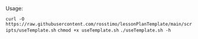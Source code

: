 Usage:

`curl -O https://raw.githubusercontent.com/rosstimo/lessonPlanTemplate/main/scripts/useTemplate.sh`
`chmod +x useTemplate.sh`
`./useTemplate.sh -h`

